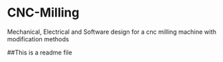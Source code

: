 # CNC-Milling
Mechanical, Electrical and Software design for a cnc milling machine with modification methods 



##This is a readme file
